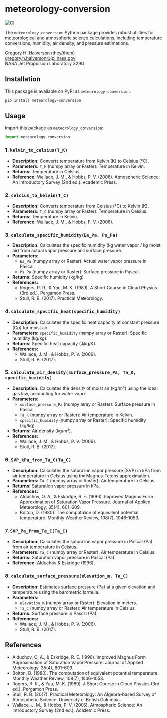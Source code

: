 # meteorology-conversion

[![CI](https://github.com/JPL-Evapotranspiration-Algorithms/meteorology-conversion/actions/workflows/ci.yml/badge.svg)](https://github.com/JPL-Evapotranspiration-Algorithms/meteorology-conversion/actions/workflows/ci.yml)

The `meteorology-conversion` Python package provides robust utilities for meteorological and atmospheric science calculations, including temperature conversions, humidity, air density, and pressure estimations.

[Gregory H. Halverson](https://github.com/gregory-halverson-jpl) (they/them)<br>
[gregory.h.halverson@jpl.nasa.gov](mailto:gregory.h.halverson@jpl.nasa.gov)<br>
NASA Jet Propulsion Laboratory 329G

## Installation

This package is available on PyPI as `meteorology-conversion`.

```bash
pip install meteorology-conversion
```

## Usage

Import this package as `meteorology_conversion`:

```python
import meteorology_conversion
```

### 1. `kelvin_to_celsius(T_K)`
- **Description:** Converts temperature from Kelvin (K) to Celsius (°C).
- **Parameters:** `T_K` (numpy array or Raster): Temperature in Kelvin.
- **Returns:** Temperature in Celsius.
- **Reference:** Wallace, J. M., & Hobbs, P. V. (2006). Atmospheric Science: An Introductory Survey (2nd ed.). Academic Press.

### 2. `celcius_to_kelvin(T_C)`
- **Description:** Converts temperature from Celsius (°C) to Kelvin (K).
- **Parameters:** `T_C` (numpy array or Raster): Temperature in Celsius.
- **Returns:** Temperature in Kelvin.
- **Reference:** Wallace, J. M., & Hobbs, P. V. (2006).

### 3. `calculate_specific_humidity(Ea_Pa, Ps_Pa)`
- **Description:** Calculates the specific humidity (kg water vapor / kg moist air) from actual vapor pressure and surface pressure.
- **Parameters:**
	- `Ea_Pa` (numpy array or Raster): Actual water vapor pressure in Pascal.
	- `Ps_Pa` (numpy array or Raster): Surface pressure in Pascal.
- **Returns:** Specific humidity (kg/kg).
- **References:**
	- Rogers, R. R., & Yau, M. K. (1989). A Short Course in Cloud Physics (3rd ed.). Pergamon Press.
	- Stull, R. B. (2017). Practical Meteorology.

### 4. `calculate_specific_heat(specific_humidity)`
- **Description:** Calculates the specific heat capacity at constant pressure (Cp) for moist air.
- **Parameters:** `specific_humidity` (numpy array or Raster): Specific humidity (kg/kg).
- **Returns:** Specific heat capacity (J/kg/K).
- **References:**
	- Wallace, J. M., & Hobbs, P. V. (2006).
	- Stull, R. B. (2017).

### 5. `calculate_air_density(surface_pressure_Pa, Ta_K, specific_humidity)`
- **Description:** Calculates the density of moist air (kg/m³) using the ideal gas law, accounting for water vapor.
- **Parameters:**
	- `surface_pressure_Pa` (numpy array or Raster): Surface pressure in Pascal.
	- `Ta_K` (numpy array or Raster): Air temperature in Kelvin.
	- `specific_humidity` (numpy array or Raster): Specific humidity (kg/kg).
- **Returns:** Air density (kg/m³).
- **References:**
	- Wallace, J. M., & Hobbs, P. V. (2006).
	- Stull, R. B. (2017).

### 6. `SVP_kPa_from_Ta_C(Ta_C)`
- **Description:** Calculates the saturation vapor pressure (SVP) in kPa from air temperature in Celsius using the Magnus-Tetens approximation.
- **Parameters:** `Ta_C` (numpy array or Raster): Air temperature in Celsius.
- **Returns:** Saturation vapor pressure in kPa.
- **References:**
	- Alduchov, O. A., & Eskridge, R. E. (1996). Improved Magnus Form Approximation of Saturation Vapor Pressure. Journal of Applied Meteorology, 35(4), 601–609.
	- Bolton, D. (1980). The computation of equivalent potential temperature. Monthly Weather Review, 108(7), 1046–1053.

### 7. `SVP_Pa_from_Ta_C(Ta_C)`
- **Description:** Calculates the saturation vapor pressure in Pascal (Pa) from air temperature in Celsius.
- **Parameters:** `Ta_C` (numpy array or Raster): Air temperature in Celsius.
- **Returns:** Saturation vapor pressure in Pascal (Pa).
- **Reference:** Alduchov & Eskridge (1996).

### 8. `calculate_surface_pressure(elevation_m, Ta_C)`
- **Description:** Estimates surface pressure (Pa) at a given elevation and temperature using the barometric formula.
- **Parameters:**
	- `elevation_m` (numpy array or Raster): Elevation in meters.
	- `Ta_C` (numpy array or Raster): Air temperature in Celsius.
- **Returns:** Surface pressure in Pascal (Pa).
- **References:**
	- Wallace, J. M., & Hobbs, P. V. (2006).
	- Stull, R. B. (2017).

## References

- Alduchov, O. A., & Eskridge, R. E. (1996). Improved Magnus Form Approximation of Saturation Vapor Pressure. Journal of Applied Meteorology, 35(4), 601–609.
- Bolton, D. (1980). The computation of equivalent potential temperature. Monthly Weather Review, 108(7), 1046–1053.
- Rogers, R. R., & Yau, M. K. (1989). A Short Course in Cloud Physics (3rd ed.). Pergamon Press.
- Stull, R. B. (2017). Practical Meteorology: An Algebra-based Survey of Atmospheric Science. University of British Columbia.
- Wallace, J. M., & Hobbs, P. V. (2006). Atmospheric Science: An Introductory Survey (2nd ed.). Academic Press.
